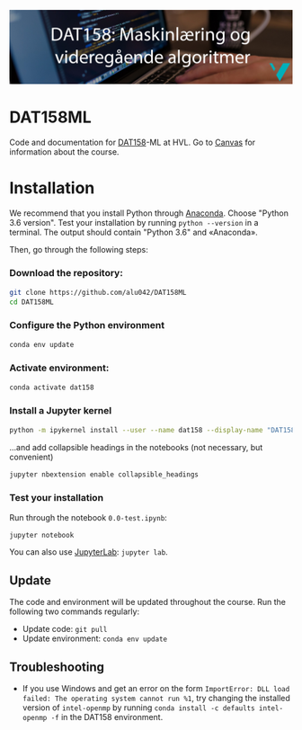 ![DAT158 image](./assets/DAT158-2.jpg)

# DAT158ML
Code and documentation for [DAT158](https://www.hvl.no/en/studies-at-hvl/study-programmes/course/dat158)-ML at HVL. Go to [Canvas](https://hvl.instructure.com) for information about the course.

# Installation
We recommend that you install Python through [Anaconda](https://www.anaconda.com/distribution). Choose "Python 3.6 version". Test your installation by running `python --version` in a terminal. The output should contain "Python 3.6" and «Anaconda». 

Then, go through the following steps: 
### Download the repository: 
```bash
git clone https://github.com/alu042/DAT158ML
cd DAT158ML
```
### Configure the Python environment
```bash
conda env update
```

### Activate environment:
```bash
conda activate dat158
```

### Install a Jupyter kernel
```bash
python -m ipykernel install --user --name dat158 --display-name "DAT158"
```
...and add collapsible headings in the notebooks (not necessary, but convenient)
```bash
jupyter nbextension enable collapsible_headings
```

### Test your installation
Run through the notebook `0.0-test.ipynb`:
```bash
jupyter notebook
```
You can also use [JupyterLab](https://github.com/jupyterlab/jupyterlab): `jupyter lab`.

## Update
The code and environment will be updated throughout the course. Run the following two commands regularly:
* Update code: `git pull`
* Update environment: `conda env update`

## Troubleshooting

* If you use Windows and get an error on the form `ImportError: DLL load failed: The operating system cannot run %1`, try changing the installed version of `intel-openmp` by running `conda install -c defaults intel-openmp -f` in the DAT158 environment. 


